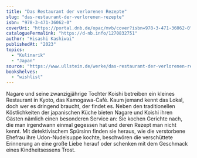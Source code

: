 ```yaml
---
title: "Das Restaurant der verlorenen Rezepte"
slug: "das-restaurant-der-verlorenen-rezepte"
isbn: "978-3-471-36062-0"
coverUri: "https://portal.dnb.de/opac/mvb/cover?isbn=978-3-471-36062-0"
cataloguePermalink: "https://d-nb.info/1270832751"
author: "Hisashi Kashiwai"
publishedAt: "2023"
topics:
  - "Kulinarik"
  - "Japan"
source: "https://www.ullstein.de/werke/das-restaurant-der-verlorenen-rezepte/hardcover/9783471360620"
bookshelves: 
  - "wishlist"
---
```

Nagare und seine zwanzigjährige Tochter Koishi betreiben ein kleines 
Restaurant in Kyoto, das Kamogawa-Café. Kaum jemand kennt das Lokal, doch wer 
es dringend braucht, der findet es. Neben den traditionellen Köstlichkeiten 
der japanischen Küche bieten Nagare und Koishi ihren Gästen nämlich einen 
besonderen Service an: Sie kochen Gerichte nach, die man irgendwann einmal 
gegessen hat und deren Rezept man nicht kennt. Mit detektivischem Spürsinn 
finden sie heraus, wie die verstorbene Ehefrau ihre Udon-Nudelsuppe kochte, 
beschwören die verschüttete Erinnerung an eine große Liebe herauf oder 
schenken mit dem Geschmack eines Kindheitsessens Trost.